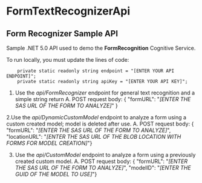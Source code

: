 # FormTextRecognizerApi
## Form Recognizer Sample API

Sample .NET 5.0 API used to demo the **FormRecognition** Cognitive Service.

To run locally, you must update the lines of code: 

        private static readonly string endpoint = "[ENTER YOUR API ENDPOINT]";
        private static readonly string apiKey = "[ENTER YOUR API KEY]";
        
        
1. Use the *api/FormRecognizer* endpoint for general text recognition and a simple string return
 A. POST request body: {  "formURL": "*[ENTER THE SAS URL OF THE FORM TO ANALYZE]*" } 

2.Use the *api/DynamicCustomModel* endpoint to analyze a form using a custom created model; model is deleted after use.
 A. POST request body:  {  "formURL": "*[ENTER THE SAS URL OF THE FORM TO ANALYZE]*",  "locationURL": "*[ENTER THE SAS URL OF THE BLOB LOCATION WITH FORMS FOR MODEL CREATION]*"}

3. Use the *api/CustomModel* endpoint to analyze a form using a previously created custom model.
 A. POST request body:  {  "formURL": "*[ENTER THE SAS URL OF THE FORM TO ANALYZE]*",  "modelID": "*[ENTER THE GUID OF THE MODEL TO USE]*"}

  
   
